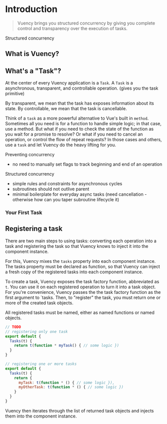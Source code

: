 # Introduction

> Vuency brings you structured concurrency by giving you complete control and transparency over the execution of tasks.

Structured concurrency

## What is Vuency?


## What's a "Task"?

At the center of every Vuency application is a `Task`. A `Task` is a asynchronous, transparent, and controllable operation.
(gives you the task primitive)

By transparent, we mean that the task has exposes information about its state.
By controllable, we mean that the task is cancellable.

Think of a `task` as a more powerful alternative to Vue's built in `method`. Sometimes all you need is for a function to handle simple logic; in that case, use a method. But what if you need to check the state of the function as you wait for a promise to resolve? Or what if you need to cancel an operation, or control the flow of repeat requests? In those cases and others, use a `task` and let Vuency do the heavy lifting for you.

Preventing concurrency
- no need to manually set flags to track beginning and end of an operation

Structured concurrency
- simple rules and constraints for asynchronous cycles
- subroutines should not outlive parent
- minimal boilerplate for everyday async tasks (need cancellation - otherwise how can you taper subroutine lifecycle it)

### Your First Task

## Registering a task

There are two main steps to using tasks: converting each operation into a task and registering the task so that Vuency knows to inject it into the component instance.

For this, Vuency mixes the `tasks` property into each component instance. The tasks property must be declared as function, so that Vuency can inject a fresh copy of the registered tasks into each component instance.

To create a task, Vuency exposes the task factory function, abbreviated as `t`. You can use it on each registered operation to turn it into a task object. For you're convenience, Vuency passes the the task factory function as the first argument to `tasks. Then, to "register" the task, you must return one or more of the created task objects.

<p class="danger">
  All registered tasks must be named, either as named functions or named objects.
</p>

```javascript
// TODO
// registering only one task
export default {
  Tasks(t) {
    return t(function * myTask() { // some logic })
  }
}

// registering one or more tasks
export default {
  Tasks(t) {
    return {
      myTask: t(function * () { // some logic }),
      myOtherTask: t(function * () { // some logic })
    }
  }
}
```

Vuency then iterates through the list of returned task objects and injects them into the component instance.
